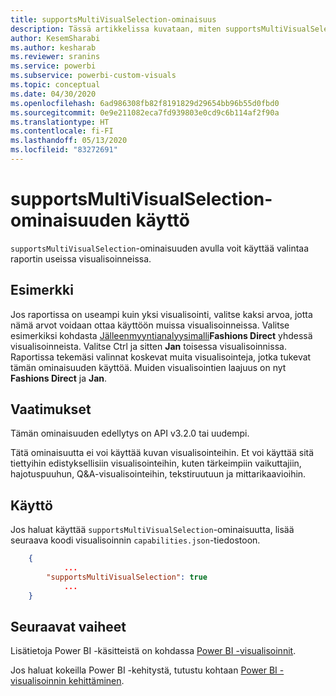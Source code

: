 ```yaml
---
title: supportsMultiVisualSelection-ominaisuus
description: Tässä artikkelissa kuvataan, miten supportsMultiVisualSelection-ominaisuutta käytetään Power BI -visualisoinneissa sekä siihen kohdistuvat vaatimukset.
author: KesemSharabi
ms.author: kesharab
ms.reviewer: sranins
ms.service: powerbi
ms.subservice: powerbi-custom-visuals
ms.topic: conceptual
ms.date: 04/30/2020
ms.openlocfilehash: 6ad986308fb82f8191829d29654bb96b55d0fbd0
ms.sourcegitcommit: 0e9e211082eca7fd939803e0cd9c6b114af2f90a
ms.translationtype: HT
ms.contentlocale: fi-FI
ms.lasthandoff: 05/13/2020
ms.locfileid: "83272691"
---
```

# <a name="use-the-supportsmultivisualselection-feature"></a>supportsMultiVisualSelection-ominaisuuden käyttö

`supportsMultiVisualSelection`-ominaisuuden avulla voit käyttää valintaa raportin useissa visualisoinneissa.

## <a name="example"></a>Esimerkki

Jos raportissa on useampi kuin yksi visualisointi, valitse kaksi arvoa, jotta nämä arvot voidaan ottaa käyttöön muissa visualisoinneissa. Valitse esimerkiksi kohdasta [Jälleenmyyntianalyysimalli](../../create-reports/sample-retail-analysis.md)**Fashions Direct** yhdessä visualisoinneista. Valitse Ctrl ja sitten **Jan** toisessa visualisoinnissa. Raportissa tekemäsi valinnat koskevat muita visualisointeja, jotka tukevat tämän ominaisuuden käyttöä. Muiden visualisointien laajuus on nyt **Fashions Direct** ja **Jan**.

## <a name="requirements"></a>Vaatimukset

Tämän ominaisuuden edellytys on API v3.2.0 tai uudempi.

Tätä ominaisuutta ei voi käyttää kuvan visualisointeihin. Et voi käyttää sitä tiettyihin edistyksellisiin visualisointeihin, kuten tärkeimpiin vaikuttajiin, hajotuspuuhun, Q&A-visualisointeihin, tekstiruutuun ja mittarikaavioihin.

## <a name="usage"></a>Käyttö

Jos haluat käyttää `supportsMultiVisualSelection`-ominaisuutta, lisää seuraava koodi visualisoinnin `capabilities.json`-tiedostoon.

```json
    {   
            ...
        "supportsMultiVisualSelection": true
            ...
    }
```

## <a name="next-steps"></a>Seuraavat vaiheet

Lisätietoja Power BI -käsitteistä on kohdassa [Power BI -visualisoinnit](power-bi-visuals-concept.md).

Jos haluat kokeilla Power BI -kehitystä, tutustu kohtaan [Power BI -visualisoinnin kehittäminen](custom-visual-develop-tutorial.md).
